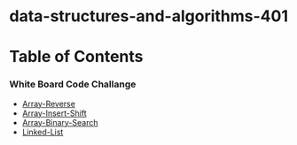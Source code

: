 # data-structures-and-algorithms-401

# Table of Contents

### White Board Code Challange
- [Array-Reverse](./Javascript/Code%20Challenges/array-reverse/README.md)
- [Array-Insert-Shift](./Javascript/Code%20Challenges/array-insert-shift/README.md)
- [Array-Binary-Search](./Javascript/Code%20Challenges/array-binary-search/README.md)
- [Linked-List](./Javascript/Code%20Challenges/linked-list/README.md)
